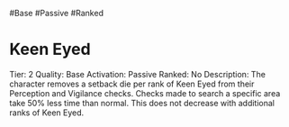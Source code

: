 #Base 
#Passive 
#Ranked 
# Keen Eyed
Tier: 2
Quality: Base
Activation: Passive
Ranked: No
Description: The character removes a setback die per rank of Keen Eyed from their Perception and Vigilance checks. Checks made to search a specific area take 50% less time than normal. This does not decrease with additional ranks of Keen Eyed.